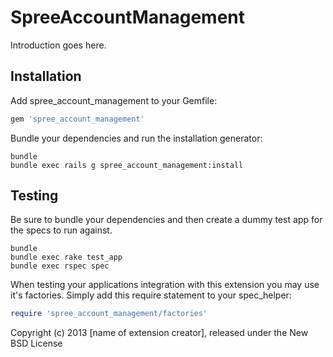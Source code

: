 SpreeAccountManagement
======================

Introduction goes here.

Installation
------------

Add spree_account_management to your Gemfile:

```ruby
gem 'spree_account_management'
```

Bundle your dependencies and run the installation generator:

```shell
bundle
bundle exec rails g spree_account_management:install
```

Testing
-------

Be sure to bundle your dependencies and then create a dummy test app for the specs to run against.

```shell
bundle
bundle exec rake test_app
bundle exec rspec spec
```

When testing your applications integration with this extension you may use it's factories.
Simply add this require statement to your spec_helper:

```ruby
require 'spree_account_management/factories'
```

Copyright (c) 2013 [name of extension creator], released under the New BSD License
